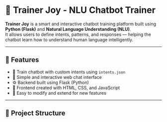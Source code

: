 
# 🤖 Trainer Joy - NLU Chatbot Trainer

**Trainer Joy** is a smart and interactive chatbot training platform built using **Python (Flask)** and **Natural Language Understanding (NLU)**.  
It allows users to define intents, patterns, and responses — helping the chatbot learn how to understand human language intelligently.

---

## 🌟 Features
- 🧠 Train chatbot with custom intents using `intents.json`
- 💬 Simple and interactive web chat interface
- ⚙️ Backend built using Flask (Python)
- 🎨 Frontend created with HTML, CSS, and JavaScript
- 🔄 Easy to modify and extend for new features

---

## 🧱 Project Structure
